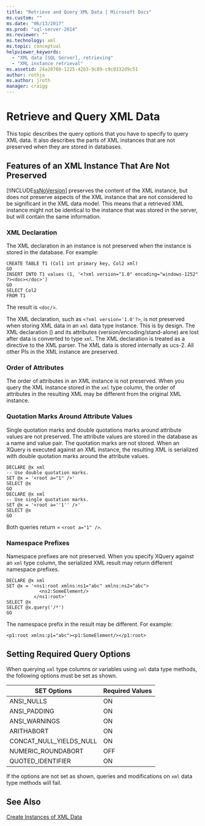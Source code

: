 ```yaml
---
title: "Retrieve and Query XML Data | Microsoft Docs"
ms.custom: ""
ms.date: "06/13/2017"
ms.prod: "sql-server-2014"
ms.reviewer: ""
ms.technology: xml
ms.topic: conceptual
helpviewer_keywords: 
  - "XML data [SQL Server], retrieving"
  - "XML instance retrieval"
ms.assetid: 24a28760-1225-42b3-9c89-c9c0332d9c51
author: rothja
ms.author: jroth
manager: craigg
---
```

# Retrieve and Query XML Data
  This topic describes the query options that you have to specify to query XML data. It also describes the parts of XML instances that are not preserved when they are stored in databases.  
  
##  <a name="features"></a> Features of an XML Instance That Are Not Preserved  
 [!INCLUDE[ssNoVersion](../../includes/ssnoversion-md.md)] preserves the content of the XML instance, but does not preserve aspects of the XML instance that are not considered to be significant in the XML data model. This means that a retrieved XML instance might not be identical to the instance that was stored in the server, but will contain the same information.  
  
### XML Declaration  
 The XML declaration in an instance is not preserved when the instance is stored in the database. For example:  
  
```  
CREATE TABLE T1 (Col1 int primary key, Col2 xml)  
GO  
INSERT INTO T1 values (1, '<?xml version="1.0" encoding="windows-1252" ?><doc></doc>')  
GO  
SELECT Col2  
FROM T1  
```  
  
 The result is `<doc/>`.  
  
 The XML declaration, such as `<?xml version='1.0'?>`, is not preserved when storing XML data in an `xml` data type instance. This is by design. The XML declaration () and its attributes (version/encoding/stand-alone) are lost after data is converted to type `xml`. The XML declaration is treated as a directive to the XML parser. The XML data is stored internally as ucs-2. All other PIs in the XML instance are preserved.  
  
  
### Order of Attributes  
 The order of attributes in an XML instance is not preserved. When you query the XML instance stored in the `xml` type column, the order of attributes in the resulting XML may be different from the original XML instance.  
  
  
### Quotation Marks Around Attribute Values  
 Single quotation marks and double quotations marks around attribute values are not preserved. The attribute values are stored in the database as a name and value pair. The quotation marks are not stored. When an XQuery is executed against an XML instance, the resulting XML is serialized with double quotation marks around the attribute values.  
  
```  
DECLARE @x xml  
-- Use double quotation marks.  
SET @x = '<root a="1" />'  
SELECT @x  
GO  
DECLARE @x xml  
-- Use single quotation marks.  
SET @x = '<root a=''1'' />'  
SELECT @x  
GO  
```  
  
 Both queries return = `<root a="1" />`.  
  
  
### Namespace Prefixes  
 Namespace prefixes are not preserved. When you specify XQuery against an `xml` type column, the serialized XML result may return different namespace prefixes.  
  
```  
DECLARE @x xml  
SET @x = '<ns1:root xmlns:ns1="abc" xmlns:ns2="abc">  
            <ns2:SomeElement/>  
          </ns1:root>'  
SELECT @x  
SELECT @x.query('/*')  
GO  
```  
  
 The namespace prefix in the result may be different. For example:  
  
```  
<p1:root xmlns:p1="abc"><p1:SomeElement/></p1:root>  
```  
  
  
##  <a name="query"></a> Setting Required Query Options  
 When querying `xml` type columns or variables using `xml` data type methods, the following options must be set as shown.  
  
|SET Options|Required Values|  
|-----------------|---------------------|  
|ANSI_NULLS|ON|  
|ANSI_PADDING|ON|  
|ANSI_WARNINGS|ON|  
|ARITHABORT|ON|  
|CONCAT_NULL_YIELDS_NULL|ON|  
|NUMERIC_ROUNDABORT|OFF|  
|QUOTED_IDENTIFIER|ON|  
  
 If the options are not set as shown, queries and modifications on `xml` data type methods will fail.  
  
  
## See Also  
 [Create Instances of XML Data](create-instances-of-xml-data.md)  
  
  
